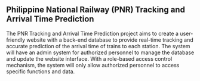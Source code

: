 ## Philippine National Railway (PNR) Tracking and Arrival Time Prediction
The PNR Tracking and Arrival Time Prediction project aims to create a user-friendly website with a back-end database to provide real-time tracking and accurate prediction of the arrival time of trains to each station. The system will have an admin system for authorized personnel to manage the database and update the website interface. With a role-based access control mechanism, the system will only allow authorized personnel to access specific functions and data. 
